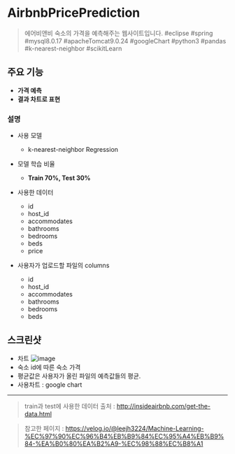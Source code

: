# AirbnbPricePrediction
> 에어비앤비 숙소의 가격을 예측해주는 웹사이트입니다.
#eclipse #spring #mysql8.0.17 #apacheTomcat9.0.24 #googleChart
#python3 #pandas #k-nearest-neighbor #scikitLearn

## 주요 기능
- **가격 예측**
- **결과 차트로 표현**
### 설명
- 사용 모델
  + k-nearest-neighbor Regression
- 모델 학습 비율
  + **Train 70%, Test 30%**
- 사용한 데이터  
  + id
  + host_id
  + accommodates
  + bathrooms
  + bedrooms
  + beds
  + price

- 사용자가 업로드할 파일의 columns
  + id
  + host_id
  + accommodates
  + bathrooms
  + bedrooms
  + beds

## 스크린샷
- 차트
![image](https://user-images.githubusercontent.com/54883322/76288391-f6753580-62e9-11ea-9d14-42a6ff33af69.png)
- 숙소 id에 따른 숙소 가격
- 평균값은 사용자가 올린 파일의 예측값들의 평균.
- 사용차트 :  google chart
---------------------------------------
> train과 test에 사용한 데이터 출처 : <http://insideairbnb.com/get-the-data.html>

> 참고한 페이지 : <https://velog.io/@leejh3224/Machine-Learning-%EC%97%90%EC%96%B4%EB%B9%84%EC%95%A4%EB%B9%84-%EA%B0%80%EA%B2%A9-%EC%98%88%EC%B8%A1>
